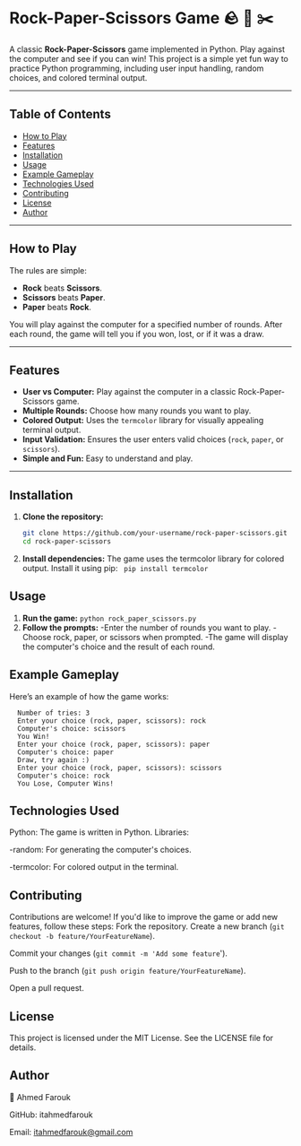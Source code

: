 # Rock-Paper-Scissors Game 🪨 📄 ✂️

A classic **Rock-Paper-Scissors** game implemented in Python. Play against the computer and see if you can win! This project is a simple yet fun way to practice Python programming, including user input handling, random choices, and colored terminal output.

---

## Table of Contents
- [How to Play](#how-to-play)
- [Features](#features)
- [Installation](#installation)
- [Usage](#usage)
- [Example Gameplay](#example-gameplay)
- [Technologies Used](#technologies-used)
- [Contributing](#contributing)
- [License](#license)
- [Author](#author)

---

## How to Play

The rules are simple:
- **Rock** beats **Scissors**.
- **Scissors** beats **Paper**.
- **Paper** beats **Rock**.

You will play against the computer for a specified number of rounds. After each round, the game will tell you if you won, lost, or if it was a draw.

---

## Features

- **User vs Computer:** Play against the computer in a classic Rock-Paper-Scissors game.
- **Multiple Rounds:** Choose how many rounds you want to play.
- **Colored Output:** Uses the `termcolor` library for visually appealing terminal output.
- **Input Validation:** Ensures the user enters valid choices (`rock`, `paper`, or `scissors`).
- **Simple and Fun:** Easy to understand and play.

---

## Installation

1. **Clone the repository:**
   ```bash
   git clone https://github.com/your-username/rock-paper-scissors.git
   cd rock-paper-scissors
2. **Install dependencies:**
   The game uses the termcolor library for colored output. Install it using pip:
  ``` pip install termcolor```
## Usage
1. **Run the game:**
   `python rock_paper_scissors.py`
2. **Follow the prompts:**
   -Enter the number of rounds you want to play.
   -Choose rock, paper, or scissors when prompted.
   -The game will display the computer's choice and the result of each round.
## Example Gameplay
Here’s an example of how the game works:
```
  Number of tries: 3
  Enter your choice (rock, paper, scissors): rock
  Computer's choice: scissors
  You Win!
  Enter your choice (rock, paper, scissors): paper
  Computer's choice: paper
  Draw, try again :)
  Enter your choice (rock, paper, scissors): scissors
  Computer's choice: rock
  You Lose, Computer Wins!
````
## Technologies Used
Python: The game is written in Python.
Libraries:

  -random: For generating the computer's choices.
  
  -termcolor: For colored output in the terminal.
  
## Contributing
Contributions are welcome! If you'd like to improve the game or add new features, follow these steps:
  Fork the repository.
  Create a new branch (`git checkout -b feature/YourFeatureName`). 
  
  Commit your changes (`git commit -m 'Add some feature`').
  
  Push to the branch (`git push origin feature/YourFeatureName`).
  
  Open a pull request.



## License
This project is licensed under the MIT License. See the LICENSE file for details.

## Author
👤 Ahmed Farouk

GitHub: itahmedfarouk

Email: itahmedfarouk@gmail.com
